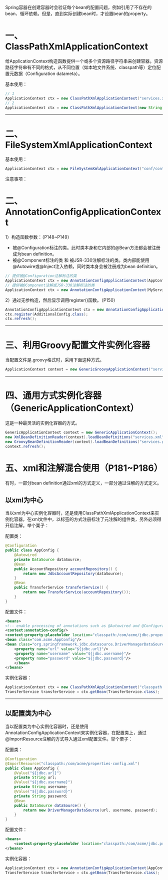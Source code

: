 Spring容器在创建容器时会验证每个bean的配置问题，例如引用了不存在的bean、循环依赖。但是，直到实际创建bean时，才设置bean的property。

# 一、ClassPathXmlApplicationContext

给ApplicationContext构造函数提供一个或多个资源路径字符串来创建容器。资源路径字符串有不同的格式，从不同位置（如本地文件系统、classpath等）定位配置元数据（Configuration datameta）。

基本使用：
```java
// 1
ApplicationContext ctx = new ClassPathXmlApplicationContext("services.xml", "daos.xml");
// 2
ApplicationContext ctx = new ClassPathXmlApplicationContext(new String[] {"services.xml", "repositories.xml"}, MessengerService.class);
```

-- --

# 二、FileSystemXmlApplicationContext


基本使用：
```java
ApplicationContext ctx = new FileSystemXmlApplicationContext("conf/context.xml");
```

注意事项：





# 二、AnnotationConfigApplicationContext

1）构造函数参数：（P148~P149）
- 被@Configuration标注的类。此时类本身和它内部的@Bean方法都会被注册成为bean definition。
- 被@Component标注的类 和 被JSR-330注解标注的类。类内部能使用@Autowire或@Inject注入依赖，同时类本身会被注册成为bean definition。
```java
// 提供被@Configuration注解标注的类
ApplicationContext ctx = new AnnotationConfigApplicationContext(AppConfig.class); 
// 提供被@Component注解或JSR-330注解标注的类 
ApplicationContext ctx = new AnnotationConfigApplicationContext(MyServiceImpl.class, Dependency1.class, Dependency2.class)
```
2）通过无参构造，然后显示调用register()函数。（P150）
```java
AnnotationConfigApplicationContext ctx = new AnnotationConfigApplicationContext();   ctx.register(AppConfig.class, OtherConfig.class);   
ctx.register(AdditionalConfig.class);   
ctx.refresh();
```
-- --
# 三、利用Groovy配置文件实例化容器

当配置文件是.groovy格式时，采用下面这种方式。
```java
ApplicationContext context = new GenericGroovyApplicationContext("services.groovy", "daos.groovy");
```
-- --
# 四、通用方式实例化容器（GenericApplicationContext）

这是一种最灵活的实例化容器的方式。
```java
GenericApplicationContext context = new GenericApplicationContext();
new XmlBeanDefinitionReader(context).loadBeanDefinitions("services.xml", "daos.xml");
new GroovyBeanDefinitionReader(context).loadBeanDefinitions("services.groovy", "daos.groovy");
context.refresh();
```


# 五、xml和注解混合使用（P181~P186）

有时，一部分bean definition通过xml的方式定义，一部分通过注解的方式定义。

## 以xml为中心

当以xml为中心实例化容器时，还是使用ClassPathXmlApplicationContext来实例化容器，在xml文件中，以<bean/>标签的方式注册标注了元注解的组件类，另外必须得开启注解。举个栗子：

配置类：
```java
@Configuration 
public class AppConfig {   
	@Autowired   
	private DataSource dataSource;   
	@Bean   
	public AccountRepository accountRepository() {   
		return new JdbcAccountRepository(dataSource);
	}   
	@Bean   
	public TransferService transferService() {
		return new TransferService(accountRepository());
	}
}
```
配置文件：
```xml
<beans>   
<!-- enable processing of annotations such as @Autowired and @Configuration -->   
<context:annotation-config/>   
<context:property-placeholder location="classpath:/com/acme/jdbc.properties"/>   
<bean class="com.acme.AppConfig"/>   
<bean class="org.springframework.jdbc.datasource.DriverManagerDataSource">   
	<property name="url" value="${jdbc.url}"/>   
	<property name="username" value="${jdbc.username}"/>   
	<property name="password" value="${jdbc.password}"/>   
	</bean> 
</beans>
```
实例化容器：
```java
ApplicationContext ctx = new ClassPathXmlApplicationContext("classpath:/com/acme/system-test-config.xml");   
TransferService transferService = ctx.getBean(TransferService.class);
```
-- -- 
## 以配置类为中心

当以配置类为中心实例化容器时，还是使用AnnotationConfigApplicationContext来实例化容器，在配置类上，通过@ImportResource注解的方式导入通过xml配置文件。举个栗子：

配置类：
```java
@Configuration 
@ImportResource("classpath:/com/acme/properties-config.xml") 
public class AppConfig {   
	@Value("${jdbc.url}")   
	private String url;   
	@Value("${jdbc.username}")   
	private String username;   
	@Value("${jdbc.password}")   
	private String password;   
	@Bean   
	public DataSource dataSource() {   
		return new DriverManagerDataSource(url, username, password);
	}
}
```
配置文件：
```xml
<beans>   
	<context:property-placeholder location="classpath:/com/acme/jdbc.properties"/>
</beans>
```
实例化容器：
```java
ApplicationContext ctx = new AnnotationConfigApplicationContext(AppConfig.class);   
TransferService transferService = ctx.getBean(TransferService.class);
```